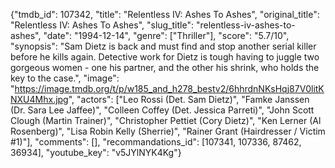 {"tmdb_id": 107342, "title": "Relentless IV: Ashes To Ashes", "original_title": "Relentless IV: Ashes To Ashes", "slug_title": "relentless-iv-ashes-to-ashes", "date": "1994-12-14", "genre": ["Thriller"], "score": "5.7/10", "synopsis": "Sam Dietz is back and must find and stop another serial killer before he kills again. Detective work for Dietz is tough having to juggle two gorgeous women - one his partner, and the other his shrink, who holds the key to the case.", "image": "https://image.tmdb.org/t/p/w185_and_h278_bestv2/6hhrdnNKsHqj87V0litKNXU4Mhx.jpg", "actors": ["Leo Rossi (Det. Sam Dietz)", "Famke Janssen (Dr. Sara Lee Jaffee)", "Colleen Coffey (Det. Jessica Parreti)", "John Scott Clough (Martin Trainer)", "Christopher Pettiet (Cory Dietz)", "Ken Lerner (Al Rosenberg)", "Lisa Robin Kelly (Sherrie)", "Rainer Grant (Hairdresser / Victim #1)"], "comments": [], "recommandations_id": [107341, 107336, 87462, 36934], "youtube_key": "v5JYlNYK4Kg"}